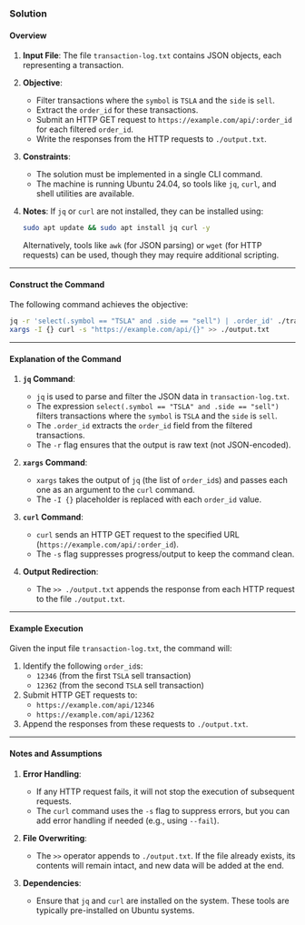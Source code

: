 ### **Solution**

#### **Overview**
1. **Input File**: The file `transaction-log.txt` contains JSON objects, each representing a transaction.
2. **Objective**:
   - Filter transactions where the `symbol` is `TSLA` and the `side` is `sell`.
   - Extract the `order_id` for these transactions.
   - Submit an HTTP GET request to `https://example.com/api/:order_id` for each filtered `order_id`.
   - Write the responses from the HTTP requests to `./output.txt`.

3. **Constraints**:
   - The solution must be implemented in a single CLI command.
   - The machine is running Ubuntu 24.04, so tools like `jq`, `curl`, and shell utilities are available.

4. **Notes**:
   If `jq` or `curl` are not installed, they can be installed using:
   ```bash
   sudo apt update && sudo apt install jq curl -y
   ```
   Alternatively, tools like `awk` (for JSON parsing) or `wget` (for HTTP requests) can be used, though they may require additional scripting.

---

#### **Construct the Command**
The following command achieves the objective:

```bash
jq -r 'select(.symbol == "TSLA" and .side == "sell") | .order_id' ./transaction-log.txt | \
xargs -I {} curl -s "https://example.com/api/{}" >> ./output.txt
```

---

#### **Explanation of the Command**
1. **`jq` Command**:
   - `jq` is used to parse and filter the JSON data in `transaction-log.txt`.
   - The expression `select(.symbol == "TSLA" and .side == "sell")` filters transactions where the `symbol` is `TSLA` and the `side` is `sell`.
   - The `.order_id` extracts the `order_id` field from the filtered transactions.
   - The `-r` flag ensures that the output is raw text (not JSON-encoded).

2. **`xargs` Command**:
   - `xargs` takes the output of `jq` (the list of `order_id`s) and passes each one as an argument to the `curl` command.
   - The `-I {}` placeholder is replaced with each `order_id` value.

3. **`curl` Command**:
   - `curl` sends an HTTP GET request to the specified URL (`https://example.com/api/:order_id`).
   - The `-s` flag suppresses progress/output to keep the command clean.

4. **Output Redirection**:
   - The `>> ./output.txt` appends the response from each HTTP request to the file `./output.txt`.

---

#### **Example Execution**
Given the input file `transaction-log.txt`, the command will:
1. Identify the following `order_id`s:
   - `12346` (from the first `TSLA` sell transaction)
   - `12362` (from the second `TSLA` sell transaction)
2. Submit HTTP GET requests to:
   - `https://example.com/api/12346`
   - `https://example.com/api/12362`
3. Append the responses from these requests to `./output.txt`.

---

#### **Notes and Assumptions**
1. **Error Handling**:
   - If any HTTP request fails, it will not stop the execution of subsequent requests.
   - The `curl` command uses the `-s` flag to suppress errors, but you can add error handling if needed (e.g., using `--fail`).

2. **File Overwriting**:
   - The `>>` operator appends to `./output.txt`. If the file already exists, its contents will remain intact, and new data will be added at the end.

3. **Dependencies**:
   - Ensure that `jq` and `curl` are installed on the system. These tools are typically pre-installed on Ubuntu systems.